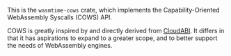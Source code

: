 This is the `wasmtime-cows` crate, which implements the
Capability-Oriented WebAssembly Syscalls (COWS) API.

COWS is greatly inspired by and directly derived from [CloudABI].
It differs in that it has aspirations to expand to a greater
scope, and to better support the needs of WebAssembly engines.

[CloudABI]: https://cloudabi.org/
